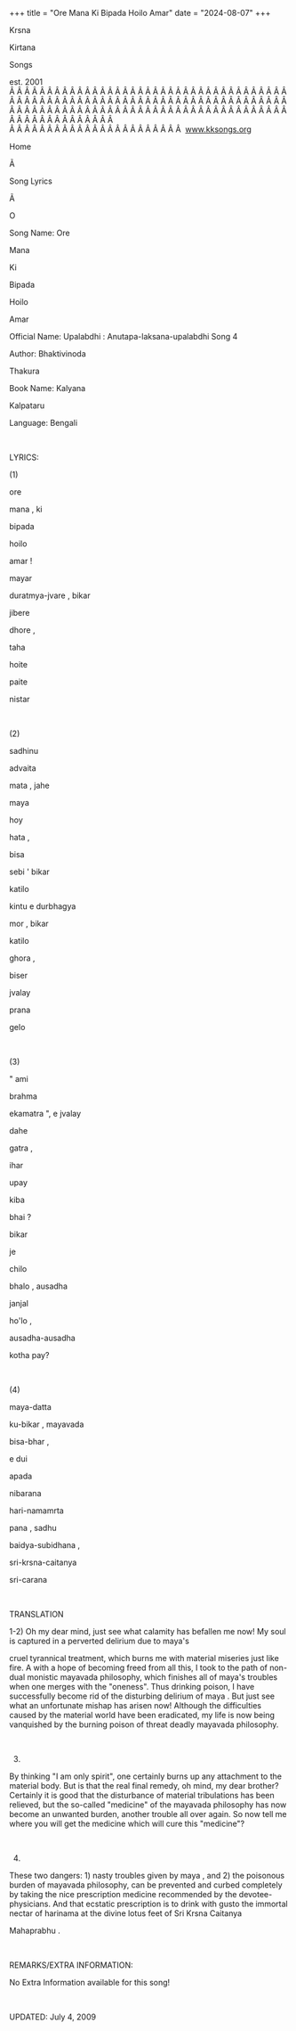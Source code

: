 +++ 
title = "Ore Mana Ki Bipada Hoilo Amar"
date = "2024-08-07"
+++

Krsna
 
Kirtana
 
Songs

est. 2001
Â Â Â Â Â Â Â Â Â Â Â Â Â Â Â Â Â Â Â Â Â Â Â Â Â Â Â Â Â Â Â Â Â Â Â Â Â Â Â Â Â Â Â Â Â Â Â Â Â Â Â Â Â Â Â Â Â Â Â Â Â Â Â Â Â Â Â Â Â Â Â Â Â Â Â Â Â Â Â Â Â Â Â Â Â Â Â Â Â Â Â Â Â Â Â Â Â Â Â Â Â Â Â Â Â Â Â Â Â Â Â Â Â Â Â Â Â Â Â Â Â Â Â Â Â  
Â Â Â Â Â Â Â Â Â Â Â Â Â Â Â Â Â Â Â Â Â Â Â  
www.kksongs.org








Home


Ã 
 
Song Lyrics
 
Ã 
 
O


Song Name: 
Ore
 
Mana
 
Ki
 
Bipada


Hoilo
 
Amar


Official Name: 
Upalabdhi
: 
Anutapa-laksana-upalabdhi
 Song 4


Author: 
Bhaktivinoda
 
Thakura


Book Name: 
Kalyana


Kalpataru


Language: 
Bengali


 


LYRICS:


(1)


ore
 
mana
, 
ki
 
bipada


hoilo
 
amar
!


mayar
 
duratmya-jvare
, 
bikar
 
jibere
 
dhore
,


taha
 
hoite
 
paite


nistar


 


(2)


sadhinu
 
advaita
 
mata
, 
jahe
 
maya


hoy
 
hata
,


bisa
 
sebi
' 
bikar


katilo


kintu
 e 
durbhagya
 
mor
, 
bikar
 
katilo


ghora
,


biser
 
jvalay
 
prana
 
gelo


 


(3)


"
ami
 
brahma


ekamatra
", e 
jvalay
 
dahe
 
gatra
,


ihar
 
upay
 
kiba


bhai
?


bikar
 
je
 
chilo


bhalo
, 
ausadha
 
janjal
 
ho'lo
,


ausadha-ausadha
 
kotha
 pay?


 


(4)


maya-datta
 
ku-bikar
, 
mayavada
 
bisa-bhar
,


e
 dui

apada
 
nibarana


hari-namamrta
 
pana
, 
sadhu


baidya-subidhana
,


sri-krsna-caitanya
 
sri-carana


 


TRANSLATION


1-2) Oh my dear mind,
 just see what calamity has befallen me now! My soul
is captured in a perverted delirium due to 
maya's

cruel tyrannical treatment, which burns me with material miseries just like
fire. A with a hope of becoming freed from all this, I took to the path of
non-dual monistic 
mayavada
 philosophy, which finishes
all of 
maya's
 troubles when one merges with the
"oneness". Thus drinking poison, I have successfully become rid of
the disturbing delirium of 
maya
. But just see what an
unfortunate mishap has arisen now! Although the difficulties caused by the
material world have been eradicated, my life is now being vanquished by the
burning poison of threat deadly 
mayavada
 philosophy.


 


3)
By thinking "I am only spirit", one certainly burns up any attachment
to the material body. But is that the real final remedy, oh mind, my dear
brother? Certainly it is good that the disturbance of material tribulations has
been relieved, but the so-called "medicine" of the 
mayavada
 philosophy has now become an unwanted burden,
another trouble all over again. So now tell me where you will get the medicine
which will cure this "medicine"?


 


4)
These two dangers: 1) nasty troubles given by 
maya
,
and 2) the poisonous burden of 
mayavada
 philosophy,
can be prevented and curbed completely by taking the nice prescription medicine
recommended by the devotee-physicians. And that ecstatic prescription is to
drink with gusto the immortal nectar of 
harinama
 at
the divine lotus feet of Sri Krsna 
Caitanya
 
Mahaprabhu
.


 


REMARKS/EXTRA INFORMATION:


No
Extra Information available for this song!


 


UPDATED:
 July 4, 2009